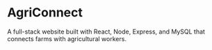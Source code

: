 
# AgriConnect


A full-stack website built with React, Node, Express, and MySQL that connects farms with agricultural workers.

